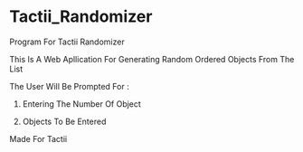 # Tactii_Randomizer
Program For Tactii Randomizer

This Is A Web Apllication For Generating Random Ordered Objects From The List

The User Will Be Prompted For :
  
  1. Entering The Number Of Object
  
  2. Objects To Be Entered

Made For Tactii
